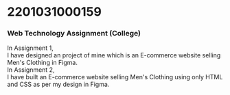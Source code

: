 # 2201031000159
### Web Technology Assignment (College)
In Assignment 1,   
I have designed an project of mine which is an E-commerce website selling Men's Clothing in Figma.    
In Assignment 2,    
I have built an E-commerce website selling Men's Clothing using only HTML and CSS as per my design in Figma.   

